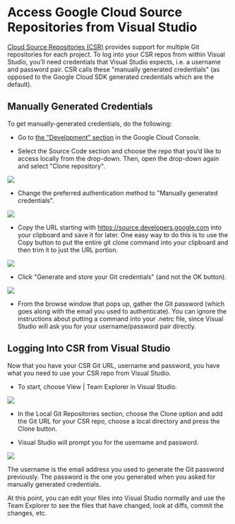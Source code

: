 # Access Google Cloud Source Repositories from Visual Studio
[Cloud Source Repositories (CSR)](https://cloud.google.com/source-repositories/) provides support for multiple Git repositories for each project. To log into your CSR repos from within Visual Studio, you’ll need credentials that Visual Studio expects, i.e. a username and password pair. CSR calls these "manually generated credentials" (as opposed to the Google Cloud SDK generated credentials which are the default).

## Manually Generated Credentials
To get manually-generated credentials, do the following:

* Go to [the "Development" section](https://console.cloud.google.com/code/develop/browse) in the Google Cloud Console.

* Select the Source Code section and choose the repo that you’d like to access locally from the drop-down. Then, open the drop-down again and select "Clone repository".

![](http://sellsbrothers.com/public/post-images/2016/csr-vs-image03.png)

* Change the preferred authentication method to "Manually generated credentials".

![](http://sellsbrothers.com/public/post-images/2016/csr-vs-image02.png)

* Copy the URL starting with https://source.developers.google.com into your clipboard and save it for later. One easy way to do this is to use the Copy button to put the entire git clone command into your clipboard and then trim it to just the URL portion.

![](http://sellsbrothers.com/public/post-images/2016/csr-vs-image01.png)

* Click "Generate and store your Git credentials" (and not the OK button).

![](http://sellsbrothers.com/public/post-images/2016/csr-vs-image04.png)

* From the browse window that pops up, gather the Git password (which goes along with the email you used to authenticate). You can ignore the instructions about putting a command into your .netrc file, since Visual Studio will ask you for your username/password pair directly.

## Logging Into CSR from Visual Studio
Now that you have your CSR Git URL, username and password, you have what you need to use your CSR repo from Visual Studio.

* To start, choose View | Team Explorer in Visual Studio.

![](http://sellsbrothers.com/public/post-images/2016/csr-vs-image05.png)

* In the Local Git Repositories section, choose the Clone option and add the Git URL for your CSR repo, choose a local directory and press the Clone button.

* Visual Studio will prompt you for the username and password.

![](http://sellsbrothers.com/public/post-images/2016/csr-vs-image00.png)

The username is the email address you used to generate the Git password previously. The password is the one you generated when you asked for manually generated credentials.

At this point, you can edit your files into Visual Studio normally and use the Team Explorer to see the files that have changed, look at diffs, commit the changes, etc.
